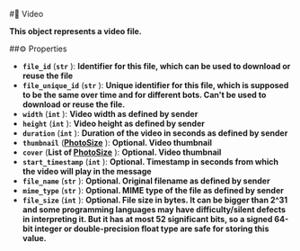 #🔮 Video

**This object represents a video file.**

##⚙️ Properties

- **`file_id`** (**`str`** ): **Identifier for this file, which can be used to download or reuse the file**
- **`file_unique_id`** (**`str`** ): **Unique identifier for this file, which is supposed to be the same over time and for different
bots. Can't be used to download or reuse the file.**
- **`width`** (**`int`** ): **Video width as defined by sender**
- **`height`** (**`int`** ): **Video height as defined by sender**
- **`duration`** (**`int`** ): **Duration of the video in seconds as defined by sender**
- **`thumbnail`** (**[PhotoSize](PhotoSize.md)** ): **Optional. Video thumbnail**
- **`cover`** (**List of [PhotoSize](PhotoSize.md)** ): **Optional. Video thumbnail**
- **`start_timestamp`** (**`int`** ): **Optional. Timestamp in seconds from which the video will play in the message**
- **`file_name`** (**`str`** ): **Optional. Original filename as defined by sender**
- **`mime_type`** (**`str`** ): **Optional. MIME type of the file as defined by sender**
- **`file_size`** (**`int`** ): **Optional. File size in bytes. It can be bigger than 2^31 and some programming languages may have
difficulty/silent defects in interpreting it. But it has at most 52 significant bits, so a signed 64-bit integer or
double-precision float type are safe for storing this value.**
